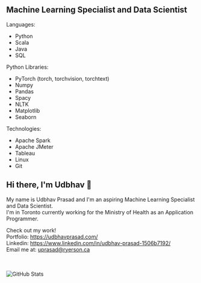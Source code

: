 ## Machine Learning Specialist and Data Scientist

Languages:
<ul>
 <li>Python</li>
 <li>Scala</li>
 <li>Java</li>
 <li>SQL</li>
</ul>

Python Libraries:
<ul>
 <li>PyTorch (torch, torchvision, torchtext)</li>
 <li>Numpy</li>
 <li>Pandas</li>
 <li>Spacy</li>
 <li>NLTK</li>
 <li>Matplotlib</li>
 <li>Seaborn</li>
</ul>

Technologies:
<ul>
 <li>Apache Spark</li>
 <li>Apache JMeter</li>
 <li>Tableau</li>
 <li>Linux</li>
 <li>Git</li>
</ul>

## Hi there, I'm Udbhav 👋

My name is Udbhav Prasad and I'm an aspiring Machine Learning Specialist and Data Scientist. <br>
I'm in Toronto currently working for the Ministry of Health as an Application Programmer. <br>

Check out my work! <br>
Portfolio: https://udbhavprasad.com/ <br>
Linkedin: https://www.linkedin.com/in/udbhav-prasad-1506b7192/  
Email me at: uprasad@ryerson.ca

<br><br>
![GitHub Stats](https://github-readme-stats.vercel.app/api?username=UdbhavPrasad072300&count_private=true&hide=prs&include_all_commits=true)
<!--- ![Top Languages](https://github-readme-stats.vercel.app/api/top-langs/?username=UdbhavPrasad072300&layout=compact) -->
